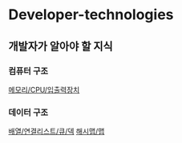 # Developer-technologies

## 개발자가 알아야 할 지식

### 컴퓨터 구조
[메모리/CPU/입출력장치](https://github.com/ahnsoheee/Developer-technologies/blob/master/Computer%20architecture/Memory_CPU_Input_Output.md)

### 데이터 구조
[배열/연결리스트/큐/덱](https://github.com/ahnsoheee/Developer-technologies/blob/master/Data%20structure/Array_Linked%20List_Queue_Deque.md)
[해시맵/맵](https://github.com/ahnsoheee/Developer-technologies/blob/master/Data%20structure/Hash%20map_map.md)
